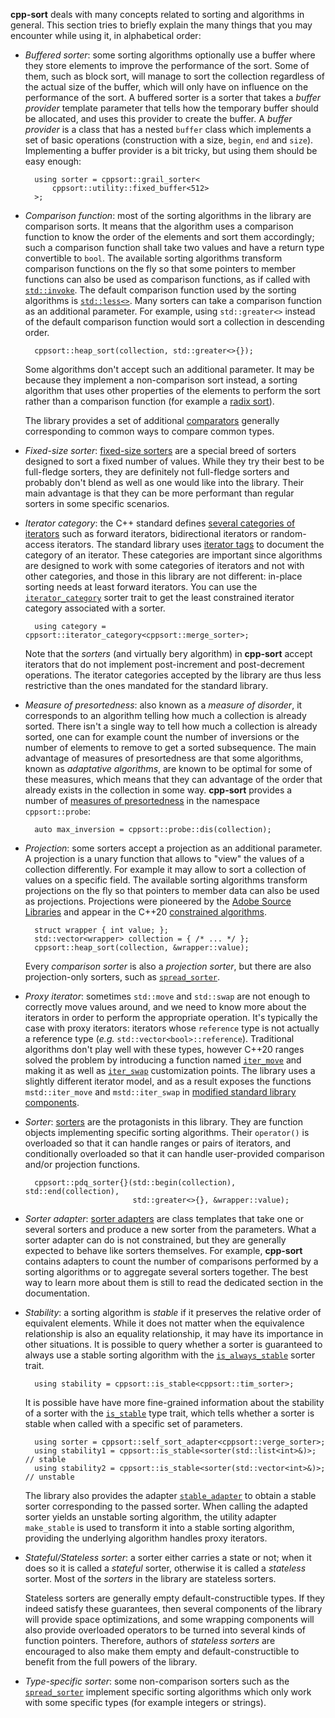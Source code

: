 **cpp-sort** deals with many concepts related to sorting and algorithms in general. This section tries to briefly explain the many things that you may encounter while using it, in alphabetical order:

* *Buffered sorter*: some sorting algorithms optionally use a buffer where they store elements to improve the performance of the sort. Some of them, such as block sort, will manage to sort the collection regardless of the actual size of the buffer, which will only have on influence on the performance of the sort. A buffered sorter is a sorter that takes a *buffer provider* template parameter that tells how the temporary buffer should be allocated, and uses this provider to create the buffer. A *buffer provider* is a class that has a nested `buffer` class which implements a set of basic operations (construction with a size, `begin`, `end` and `size`). Implementing a buffer provider is a bit tricky, but using them should be easy enough:

        using sorter = cppsort::grail_sorter<
            cppsort::utility::fixed_buffer<512>
        >;

* *Comparison function*: most of the sorting algorithms in the library are comparison sorts. It means that the algorithm uses a comparison function to know the order of the elements and sort them accordingly; such a comparison function shall take two values and have a return type convertible to `bool`. The available sorting algorithms transform comparison functions on the fly so that some pointers to member functions can also be used as comparison functions, as if called with [`std::invoke`][std-invoke]. The default comparison function used by the sorting algorithms is [`std::less<>`][std-less-void]. Many sorters can take a comparison function as an additional parameter. For example, using `std::greater<>` instead of the default comparison function would sort a collection in descending order.

        cppsort::heap_sort(collection, std::greater<>{});

    Some algorithms don't accept such an additional parameter. It may be because they implement a non-comparison sort instead, a sorting algorithm that uses other properties of the elements to perform the sort rather than a comparison function (for example a [radix sort][radix-sort]).

    The library provides a set of additional [comparators][comparators] generally corresponding to common ways to compare common types.

* *Fixed-size sorter*: [fixed-size sorters][fixed-size-sorters] are a special breed of sorters designed to sort a fixed number of values. While they try their best to be full-fledge sorters, they are definitely not full-fledge sorters and probably don't blend as well as one would like into the library. Their main advantage is that they can be more performant than regular sorters in some specific scenarios.

* *Iterator category*: the C++ standard defines [several categories of iterators][iterator-categories] such as forward iterators, bidirectional iterators or random-access iterators. The standard library uses [iterator tags][iterator-tags] to document the category of an iterator. These categories are important since algorithms are designed to work with some categories of iterators and not with other categories, and those in this library are not different: in-place sorting needs at least forward iterators. You can use the [`iterator_category`][iterator-category] sorter trait to get the least constrained iterator category associated with a sorter.

        using category = cppsort::iterator_category<cppsort::merge_sorter>;

    Note that the *sorters* (and virtually bery algorithm) in **cpp-sort** accept iterators that do not implement post-increment and post-decrement operations. The iterator categories accepted by the library are thus less restrictive than the ones mandated for the standard library.

* *Measure of presortedness*: also known as a *measure of disorder*, it corresponds to an algorithm telling how much a collection is already sorted. There isn't a single way to tell how much a collection is already sorted, one can for example count the number of inversions or the number of elements to remove to get a sorted subsequence. The main advantage of measures of presortedness are that some algorithms, known as *adaptative algorithms*, are known to be optimal for some of these measures, which means that they can advantage of the order that already exists in the collection in some way. **cpp-sort** provides a number of [measures of presortedness][measures-of-presortedness] in the namespace `cppsort::probe`:

        auto max_inversion = cppsort::probe::dis(collection);

* *Projection*: some sorters accept a projection as an additional parameter. A projection is a unary function that allows to "view" the values of a collection differently. For example it may allow to sort a collection of values on a specific field. The available sorting algorithms transform projections on the fly so that pointers to member data can also be used as projections. Projections were pioneered by the [Adobe Source Libraries][stlab] and appear in the C++20 [constrained algorithms][std-ranges].

        struct wrapper { int value; };
        std::vector<wrapper> collection = { /* ... */ };
        cppsort::heap_sort(collection, &wrapper::value);

    Every *comparison sorter* is also a *projection sorter*, but there are also projection-only sorters, such as  [`spread_sorter`][spread-sorter].

* *Proxy iterator*: sometimes `std::move` and `std::swap` are not enough to correctly move values around, and we need to know more about the iterators in order to perform the appropriate operation. It's typically the case with proxy iterators: iterators whose `reference` type is not actually a reference type (*e.g.* `std::vector<bool>::reference`). Traditional algorithms don't play well with these types, however C++20 ranges solved the problem by introducing a function named [`iter_move`][std-ranges-iter-move] and making it as well as [`iter_swap`][std-ranges-iter-swap] customization points. The library uses a slightly different iterator model, and as a result exposes the functions `mstd::iter_move` and `mstd::iter_swap` in [modified standard library components][modified-std].

* *Sorter*: [sorters][sorters] are the protagonists in this library. They are function objects implementing specific sorting algorithms. Their `operator()` is overloaded so that it can handle ranges or pairs of iterators, and conditionally overloaded so that it can handle user-provided comparison and/or projection functions.

        cppsort::pdq_sorter{}(std::begin(collection), std::end(collection),
                              std::greater<>{}, &wrapper::value);

* *Sorter adapter*: [sorter adapters][sorter-adapters] are class templates that take one or several sorters and produce a new sorter from the parameters. What a sorter adapter can do is not constrained, but they are generally expected to behave like sorters themselves. For example, **cpp-sort** contains adapters to count the number of comparisons performed by a sorting algorithms or to aggregate several sorters together. The best way to learn more about them is still to read the dedicated section in the documentation.

* *Stability*: a sorting algorithm is *stable* if it preserves the relative order of equivalent elements. While it does not matter when the equivalence relationship is also an equality relationship, it may have its importance in other situations. It is possible to query whether a sorter is guaranteed to always use a stable sorting algorithm with the [`is_always_stable`][is-always-stable] sorter trait.

        using stability = cppsort::is_stable<cppsort::tim_sorter>;

    It is possible have have more fine-grained information about the stability of a sorter with the [`is_stable`][is-stable] type trait, which tells whether a sorter is stable when called with a specific set of parameters.

        using sorter = cppsort::self_sort_adapter<cppsort::verge_sorter>;
        using stability1 = cppsort::is_stable<sorter(std::list<int>&)>; // stable
        using stability2 = cppsort::is_stable<sorter(std::vector<int>&)>; // unstable

    The library also provides the adapter [`stable_adapter`][stable-adapter] to obtain a stable sorter corresponding to the passed sorter. When calling the adapted sorter yields an unstable sorting algorithm, the utility adapter `make_stable` is used to transform it into a stable sorting algorithm, providing the underlying algorithm handles proxy iterators.

* *Stateful/Stateless sorter*: a sorter either carries a state or not; when it does so it is called a *stateful* sorter, otherwise it is called a *stateless* sorter. Most of the *sorters* in the library are stateless sorters.

    Stateless sorters are generally empty default-constructible types. If they indeed satisfy these guarantees, then several components of the library will provide space optimizations, and some wrapping components will also provide overloaded operators to be turned into several kinds of function pointers. Therefore, authors of *stateless sorters* are encouraged to also make them empty and default-constructible to benefit from the full powers of the library.

* *Type-specific sorter*: some non-comparison sorters such as the [`spread_sorter`][spread-sorter] implement specific sorting algorithms which only work with some specific types (for example integers or strings).


  [comparators]: Comparators.md
  [fixed-size-sorters]: Fixed-size-sorters.md
  [is-always-stable]: Sorter-traits.md#is_always_stable
  [is-stable]: Sorter-traits.md#is_stable
  [iterator-categories]: https://en.cppreference.com/w/cpp/iterator
  [iterator-category]: Sorter-traits.md#iterator_category
  [iterator-tags]: https://en.cppreference.com/w/cpp/iterator/iterator_tags
  [measures-of-presortedness]: Measures-of-presortedness.md
  [modified-std]: Modified-standard-library.md
  [radix-sort]: https://en.wikipedia.org/wiki/Radix_sort
  [sorter-adapters]: Sorter-adapters.md
  [sorters]: Sorters.md
  [spread-sorter]: Sorters.md#spread_sorter
  [stable-adapter]: Sorter-adapters.md#stable_adapter-make_stable-and-stable_t
  [std-invoke]: https://en.cppreference.com/w/cpp/utility/functional/invoke
  [std-ranges-iter-move]: https://en.cppreference.com/w/cpp/iterator/ranges/iter_move
  [std-ranges-iter-swap]: https://en.cppreference.com/w/cpp/iterator/ranges/iter_swap
  [std-less-void]: https://en.cppreference.com/w/cpp/utility/functional/less_void
  [std-ranges]: https://en.cppreference.com/w/cpp/algorithm/ranges
  [stlab]: https://stlab.adobe.com/
